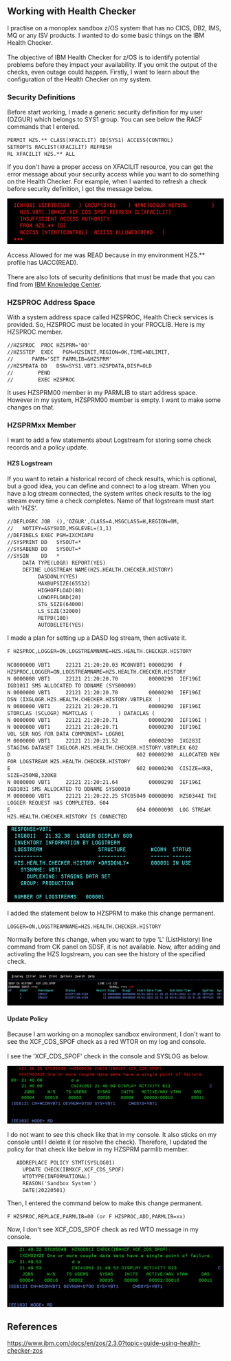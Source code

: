 ## Working with Health Checker

I practise on a monoplex sandbox z/OS system that has no CICS, DB2, IMS, MQ or any ISV products. I wanted to do some basic things on the IBM Health Checker.
</br> </br>
The objective of IBM Health Checker for z/OS is to identify potential problems before they impact your availability. If you omit the output of the checks, even outage could happen. Firstly, I want to learn about the configuration of the Health Checker on my system.

### Security Definitions 

Before start working, I made a generic security definition for my user (OZGUR) which belongs to SYS1 group. You can see below the RACF commands that I entered.

    PERMIT HZS.** CLASS(XFACILIT) ID(SYS1) ACCESS(CONTROL)
    SETROPTS RACLIST(XFACILIT) REFRESH
    RL XFACILIT HZS.** ALL  

If you don't have a proper access on XFACILIT resource, you can get the error message about your security access while you want to do something on the Health Checker. For example, when I wanted to refresh a check before security definition, I got the message below.

![Screenshot](https://github.com/ozgurhepsag/Basic-z-OS-Utilities-and-Practices/blob/main/Working%20with%20Health%20Checker/Images/HZS%20sec.png)

Access Allowed for me was READ because in my environment HZS.** profile has UACC(READ).
</br> </br>
There are also lots of security definitions that must be made that you can find from [IBM Knowledge Center](https://www.ibm.com/docs/en/zos/2.3.0?topic=csd-setting-up-security-health-checker-zos-started-task).

### HZSPROC Address Space

With a system address space called HZSPROC, Health Check services is provided. So, HZSPROC must be located in your PROCLIB. Here is my HZSPROC member.

    //HZSPROC  PROC HZSPRM='00'                           
    //HZSSTEP  EXEC   PGM=HZSINIT,REGION=0K,TIME=NOLIMIT, 
    //      PARM='SET PARMLIB=&HZSPRM'                    
    //HZSPDATA DD   DSN=SYS1.VBT1.HZSPDATA,DISP=OLD       
    //        PEND                                        
    //        EXEC HZSPROC                                

It uses HZSPRM00 member in my PARMLIB to start address space. However in my system, HZSPRM00 member is empty. I want to make some changes on that.

### HZSPRMxx Member

I want to add a few statements about Logstream for storing some check records and a policy update. 

#### HZS Logstream

If you want to retain a historical record of check results, which is optional, but a good idea, you can define and connect to a log stream. When you have a log stream connected, the system writes check results to the log stream every time a check completes. Name of that logstream must start with 'HZS'.

    //DEFLOGRC JOB  (),'OZGUR',CLASS=A,MSGCLASS=H,REGION=0M,       
    //   NOTIFY=&SYSUID,MSGLEVEL=(1,1)                             
    //DEFINELS EXEC PGM=IXCMIAPU                                   
    //SYSPRINT DD   SYSOUT=*                                       
    //SYSABEND DD   SYSOUT=*                                       
    //SYSIN    DD   *                                              
         DATA TYPE(LOGR) REPORT(YES)                               
         DEFINE LOGSTREAM NAME(HZS.HEALTH.CHECKER.HISTORY)         
              DASDONLY(YES)                                        
              MAXBUFSIZE(65532)                                    
              HIGHOFFLOAD(80)                                      
              LOWOFFLOAD(20)                                       
              STG_SIZE(64000)                                      
              LS_SIZE(32000)                                       
              RETPD(180)                                           
              AUTODELETE(YES)  

I made a plan for setting up a DASD log stream, then activate it.

    F HZSPROC,LOGGER=ON,LOGSTREAMNAME=HZS.HEALTH.CHECKER.HISTORY 
    
    NC0000000 VBT1     22121 21:20:20.03 MCONVBT1 00000290  F HZSPROC,LOGGER=ON,LOGSTREAMNAME=HZS.HEALTH.CHECKER.HISTORY            
    N 0000000 VBT1     22121 21:20:20.70          00000290  IEF196I IGD101I SMS ALLOCATED TO DDNAME (SYS00009)                      
    N 0000000 VBT1     22121 21:20:20.70          00000290  IEF196I         DSN (IXGLOGR.HZS.HEALTH.CHECKER.HISTORY.VBTPLEX  )      
    N 0000000 VBT1     22121 21:20:20.71          00000290  IEF196I         STORCLAS (SCLOGR) MGMTCLAS (        ) DATACLAS (        
    N 0000000 VBT1     22121 21:20:20.71          00000290  IEF196I )                                                               
    N 0000000 VBT1     22121 21:20:20.71          00000290  IEF196I         VOL SER NOS FOR DATA COMPONENT= LOGR01                  
    M 0000000 VBT1     22121 21:20:21.52          00000290  IXG283I STAGING DATASET IXGLOGR.HZS.HEALTH.CHECKER.HISTORY.VBTPLEX 602  
    D                                         602 00000290  ALLOCATED NEW FOR LOGSTREAM HZS.HEALTH.CHECKER.HISTORY                  
    E                                         602 00000290  CISIZE=4KB, SIZE=250MB,320KB                                            
    N 0000000 VBT1     22121 21:20:21.64          00000290  IEF196I IGD103I SMS ALLOCATED TO DDNAME SYS00010                        
    M 0000000 VBT1     22121 21:20:22.25 STC05049 00000090  HZS0344I THE LOGGER REQUEST HAS COMPLETED. 604                          
    E                                         604 00000090  LOG STREAM HZS.HEALTH.CHECKER.HISTORY IS CONNECTED                      

![Screenshot](https://github.com/ozgurhepsag/Basic-z-OS-Utilities-and-Practices/blob/main/Working%20with%20Health%20Checker/Images/HZS%20logstream%20list.png)

I added the statement below to HZSPRM to make this change permanent. 

    LOGGER=ON,LOGSTREAMNAME=HZS.HEALTH.CHECKER.HISTORY 

Normally before this change, when you want to type 'L' (ListHistory) line command from CK panel on SDSF, it is not available. Now, after adding and activating the HZS logstream, you can see the history of the specified check.

![Screenshot](https://github.com/ozgurhepsag/Basic-z-OS-Utilities-and-Practices/blob/main/Working%20with%20Health%20Checker/Images/Check%20History.png)
                                    
#### Update Policy

Because I am working on a monoplex sandbox environment, I don't want to see the XCF_CDS_SPOF check as a red WTOR on my log and console.
</br> </br>
I see the 'XCF_CDS_SPOF' check in the console and SYSLOG as below.

![Screenshot](https://github.com/ozgurhepsag/Basic-z-OS-Utilities-and-Practices/blob/main/Working%20with%20Health%20Checker/Images/XCF_CDS_SPOF%20before.png)

I do not want to see this check like that in my console. It also sticks on my console until I delete it (or resolve the check). Therefore, I updated the policy for that check like below in my HZSPRM parmlib member.

       ADDREPLACE POLICY STMT(SYSLOG01)              
         UPDATE CHECK(IBMXCF,XCF_CDS_SPOF)           
         WTOTYPE(INFORMATIONAL)                      
         REASON('Sandbox System')                    
         DATE(20220501)                              

Then, I entered the command below to make this change permanent.

    F HZSPROC,REPLACE,PARMLIB=00 (or F HZSPROC,ADD,PARMLIB=xx)

Now, I don't see XCF_CDS_SPOF check as red WTO message in my console.

![Screenshot](https://github.com/ozgurhepsag/Basic-z-OS-Utilities-and-Practices/blob/main/Working%20with%20Health%20Checker/Images/XCF_CDS_SPOF%20after.png)

## References

https://www.ibm.com/docs/en/zos/2.3.0?topic=guide-using-health-checker-zos </br>
